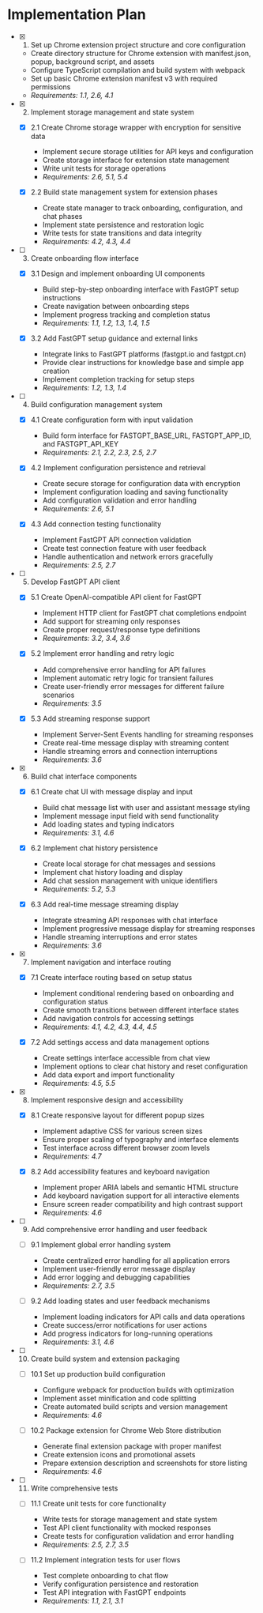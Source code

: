 # Implementation Plan

- [x] 1. Set up Chrome extension project structure and core configuration

  - Create directory structure for Chrome extension with manifest.json, popup, background script, and assets
  - Configure TypeScript compilation and build system with webpack
  - Set up basic Chrome extension manifest v3 with required permissions
  - _Requirements: 1.1, 2.6, 4.1_

- [x] 2. Implement storage management and state system

  - [x] 2.1 Create Chrome storage wrapper with encryption for sensitive data

    - Implement secure storage utilities for API keys and configuration
    - Create storage interface for extension state management
    - Write unit tests for storage operations
    - _Requirements: 2.6, 5.1, 5.4_

  - [x] 2.2 Build state management system for extension phases
    - Create state manager to track onboarding, configuration, and chat phases
    - Implement state persistence and restoration logic
    - Write tests for state transitions and data integrity
    - _Requirements: 4.2, 4.3, 4.4_

- [ ] 3. Create onboarding flow interface

  - [x] 3.1 Design and implement onboarding UI components

    - Build step-by-step onboarding interface with FastGPT setup instructions
    - Create navigation between onboarding steps
    - Implement progress tracking and completion status
    - _Requirements: 1.1, 1.2, 1.3, 1.4, 1.5_

  - [x] 3.2 Add FastGPT setup guidance and external links
    - Integrate links to FastGPT platforms (fastgpt.io and fastgpt.cn)
    - Provide clear instructions for knowledge base and simple app creation
    - Implement completion tracking for setup steps
    - _Requirements: 1.2, 1.3, 1.4_

- [ ] 4. Build configuration management system

  - [x] 4.1 Create configuration form with input validation

    - Build form interface for FASTGPT_BASE_URL, FASTGPT_APP_ID, and FASTGPT_API_KEY
    - _Requirements: 2.1, 2.2, 2.3, 2.5, 2.7_

  - [x] 4.2 Implement configuration persistence and retrieval

    - Create secure storage for configuration data with encryption
    - Implement configuration loading and saving functionality
    - Add configuration validation and error handling
    - _Requirements: 2.6, 5.1_

  - [x] 4.3 Add connection testing functionality
    - Implement FastGPT API connection validation
    - Create test connection feature with user feedback
    - Handle authentication and network errors gracefully
    - _Requirements: 2.5, 2.7_

- [ ] 5. Develop FastGPT API client

  - [x] 5.1 Create OpenAI-compatible API client for FastGPT

    - Implement HTTP client for FastGPT chat completions endpoint
    - Add support for streaming only responses
    - Create proper request/response type definitions
    - _Requirements: 3.2, 3.4, 3.6_

  - [x] 5.2 Implement error handling and retry logic

    - Add comprehensive error handling for API failures
    - Implement automatic retry logic for transient failures
    - Create user-friendly error messages for different failure scenarios
    - _Requirements: 3.5_

  - [x] 5.3 Add streaming response support
    - Implement Server-Sent Events handling for streaming responses
    - Create real-time message display with streaming content
    - Handle streaming errors and connection interruptions
    - _Requirements: 3.6_

- [x] 6. Build chat interface components

  - [x] 6.1 Create chat UI with message display and input

    - Build chat message list with user and assistant message styling
    - Implement message input field with send functionality
    - Add loading states and typing indicators
    - _Requirements: 3.1, 4.6_

  - [x] 6.2 Implement chat history persistence

    - Create local storage for chat messages and sessions
    - Implement chat history loading and display
    - Add chat session management with unique identifiers
    - _Requirements: 5.2, 5.3_

  - [x] 6.3 Add real-time message streaming display
    - Integrate streaming API responses with chat interface
    - Implement progressive message display for streaming responses
    - Handle streaming interruptions and error states
    - _Requirements: 3.6_

- [x] 7. Implement navigation and interface routing

  - [x] 7.1 Create interface routing based on setup status

    - Implement conditional rendering based on onboarding and configuration status
    - Create smooth transitions between different interface states
    - Add navigation controls for accessing settings
    - _Requirements: 4.1, 4.2, 4.3, 4.4, 4.5_

  - [x] 7.2 Add settings access and data management options
    - Create settings interface accessible from chat view
    - Implement options to clear chat history and reset configuration
    - Add data export and import functionality
    - _Requirements: 4.5, 5.5_

- [x] 8. Implement responsive design and accessibility

  - [x] 8.1 Create responsive layout for different popup sizes

    - Implement adaptive CSS for various screen sizes
    - Ensure proper scaling of typography and interface elements
    - Test interface across different browser zoom levels
    - _Requirements: 4.7_

  - [x] 8.2 Add accessibility features and keyboard navigation
    - Implement proper ARIA labels and semantic HTML structure
    - Add keyboard navigation support for all interactive elements
    - Ensure screen reader compatibility and high contrast support
    - _Requirements: 4.6_

- [ ] 9. Add comprehensive error handling and user feedback

  - [ ] 9.1 Implement global error handling system

    - Create centralized error handling for all application errors
    - Implement user-friendly error message display
    - Add error logging and debugging capabilities
    - _Requirements: 2.7, 3.5_

  - [ ] 9.2 Add loading states and user feedback mechanisms
    - Implement loading indicators for API calls and data operations
    - Create success/error notifications for user actions
    - Add progress indicators for long-running operations
    - _Requirements: 3.1, 4.6_

- [ ] 10. Create build system and extension packaging

  - [ ] 10.1 Set up production build configuration

    - Configure webpack for production builds with optimization
    - Implement asset minification and code splitting
    - Create automated build scripts and version management
    - _Requirements: 4.6_

  - [ ] 10.2 Package extension for Chrome Web Store distribution
    - Generate final extension package with proper manifest
    - Create extension icons and promotional assets
    - Prepare extension description and screenshots for store listing
    - _Requirements: 4.6_

- [ ] 11. Write comprehensive tests

  - [ ] 11.1 Create unit tests for core functionality

    - Write tests for storage management and state system
    - Test API client functionality with mocked responses
    - Create tests for configuration validation and error handling
    - _Requirements: 2.5, 2.7, 3.5_

  - [ ] 11.2 Implement integration tests for user flows
    - Test complete onboarding to chat flow
    - Verify configuration persistence and restoration
    - Test API integration with FastGPT endpoints
    - _Requirements: 1.1, 2.1, 3.1_
